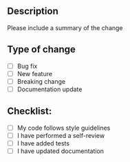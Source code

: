 ## Description
Please include a summary of the change

## Type of change
- [ ] Bug fix
- [ ] New feature
- [ ] Breaking change
- [ ] Documentation update

## Checklist:
- [ ] My code follows style guidelines
- [ ] I have performed a self-review
- [ ] I have added tests
- [ ] I have updated documentation
